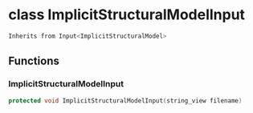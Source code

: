 # class ImplicitStructuralModelInput


```cpp
Inherits from Input<ImplicitStructuralModel>
```



## Functions

### ImplicitStructuralModelInput

```cpp
protected void ImplicitStructuralModelInput(string_view filename)
```





